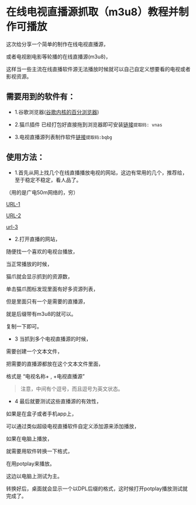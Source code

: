 # 在线电视直播源抓取（m3u8）教程并制作可播放

这次给分享一个简单的制作在线电视直播源，

或者电视剧电影等轮播的在线直播源(m3u8)，

这样当一些主流在线直播软件源无法播放时候就可以自己自定义想要看的电视或者影视资源。

## 需要用到的软件有：

* 1.谷歌浏览器([谷歌内核的百分浏览器](http://www.centbrowser.cn/))

* 2.猫爪插件 已经打包好直接拖到浏览器即可安装[链接](https://pan.baidu.com/s/1GD7SMMFQ2jFeYF7HxHGjVQ)`提取码: vnas`

* 3.电视直播源列表制作软件[链接](https://pan.baidu.com/s/1QHClEDLhyRFutkWqRAocDw)`提取码:bqbg`

## 使用方法：

* 1.首先从网上找几个在线直播播放电视的网站，这边有常用的几个，推荐给，至于稳定不稳定，看人品了。

（用的是广电50m网络的，穷）

[URL-1](http://www.zhiboo.net/)

[URL-2](http://www.tvyan.com/)

[url-3](http://tvvtvv.com/)

* 2.打开直播的网站，

随便找一个喜欢的电视台播放，

当正常播放的时候，

猫爪就会显示抓到的资源数，

单击猫爪图标发现里面有好多资源列表，

但是里面只有一个是需要的直播源，

就是后缀带有m3u8的就可以。

复制一下即可。

* 3 当抓到多个电视直播源的时候，

需要创建一个文本文件，

把需要的直播源都放在这个文本文件里面，

格式是  “电视名称+ , +电视直播源”   

> 注意，中间有个逗号，而且逗号为英文状态。

* 4 最后就要测试这些直播源的有效性，

如果是在盒子或者手机app上，

可以通过类似超级电视直播软件自定义添加源来添加播放，

如果在电脑上播放，

就需要用软件转换一下格式，

在用potplay来播放。

这边以电脑上测试为主。

转换好后，桌面就会显示一个以DPL后缀的格式，这时候打开potplay播放测试就完成了。
